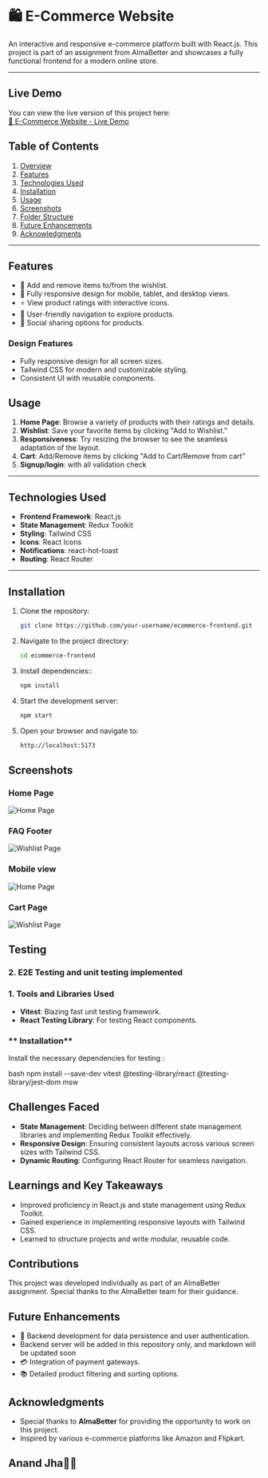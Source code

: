 # 🛍️ E-Commerce Website

An interactive and responsive e-commerce platform built with React.js. This project is part of an assignment from AlmaBetter and showcases a fully functional frontend for a modern online store.

---

## Live Demo

You can view the live version of this project here:  
[🛒 E-Commerce Website - Live Demo  ](https://anandmayclothing.netlify.app/)




## Table of Contents
1. [Overview](#overview)
2. [Features](#features)
3. [Technologies Used](#technologies-used)
4. [Installation](#installation)
5. [Usage](#usage)
6. [Screenshots](#screenshots)
7. [Folder Structure](#folder-structure)
8. [Future Enhancements](#future-enhancements)
9. [Acknowledgments](#acknowledgments)

---

## Features
- 🛒 Add and remove items to/from the wishlist.
- 📱 Fully responsive design for mobile, tablet, and desktop views.
- ⭐ View product ratings with interactive icons.
- 🖤 User-friendly navigation to explore products.
- 🔗 Social sharing options for products.


### Design Features
- Fully responsive design for all screen sizes.
- Tailwind CSS for modern and customizable styling.
- Consistent UI with reusable components.


## Usage
1. **Home Page**: Browse a variety of products with their ratings and details.
2. **Wishlist**: Save your favorite items by clicking "Add to Wishlist."
3. **Responsiveness**: Try resizing the browser to see the seamless adaptation of the layout.
4. **Cart**: Add/Remove items by clicking "Add to Cart/Remove from cart"
5. **Signup/login**: with all validation check 


---

## Technologies Used
- **Frontend Framework**: React.js
- **State Management**: Redux Toolkit
- **Styling**: Tailwind CSS
- **Icons**: React Icons
- **Notifications**: react-hot-toast
- **Routing**: React Router

---

## Installation

1. Clone the repository:
   ```bash
   git clone https://github.com/your-username/ecommerce-frontend.git
   
2. Navigate to the project directory:
   ```bash
   cd ecommerce-frontend
1. Install dependencies::
   ```bash
   npm install
   
2. Start the development server:
   ```bash
   npm start
3. Open your browser and navigate to:
   ```bash
   http://localhost:5173


## Screenshots

### Home Page
![Home Page](/client/public/home1.png)

### FAQ Footer
![Wishlist Page](/client/public/home2.png)

### Mobile view
![Home Page](/client/public/mobileSS.png)

### Cart Page
![Wishlist Page](/client/public/cartSS.png)


## Testing 
 
 ### 2. **E2E Testing and unit testing implemented**

### 1. **Tools and Libraries Used**
- **Vitest**: Blazing fast unit testing framework.
- **React Testing Library**: For testing React components.


### **        Installation**
Install the necessary dependencies for testing :

bash
npm install --save-dev vitest @testing-library/react @testing-library/jest-dom msw



## Challenges Faced
- **State Management**: Deciding between different state management libraries and implementing Redux Toolkit effectively.
- **Responsive Design**: Ensuring consistent layouts across various screen sizes with Tailwind CSS.
- **Dynamic Routing**: Configuring React Router for seamless navigation.


## Learnings and Key Takeaways
- Improved proficiency in React.js and state management using Redux Toolkit.
- Gained experience in implementing responsive layouts with Tailwind CSS.
- Learned to structure projects and write modular, reusable code.


## Contributions
This project was developed individually as part of an AlmaBetter assignment. Special thanks to the AlmaBetter team for their guidance.



## Future Enhancements
- 🔧 Backend development for data persistence and user authentication.
- Backend server will be added in this repository only, and markdown will be updated soon
- 💳 Integration of payment gateways.
- 📚 Detailed product filtering and sorting options.



## Acknowledgments
- Special thanks to **AlmaBetter** for providing the opportunity to work on this project.
- Inspired by various e-commerce platforms like Amazon and Flipkart.





## Anand Jha🌿💞

